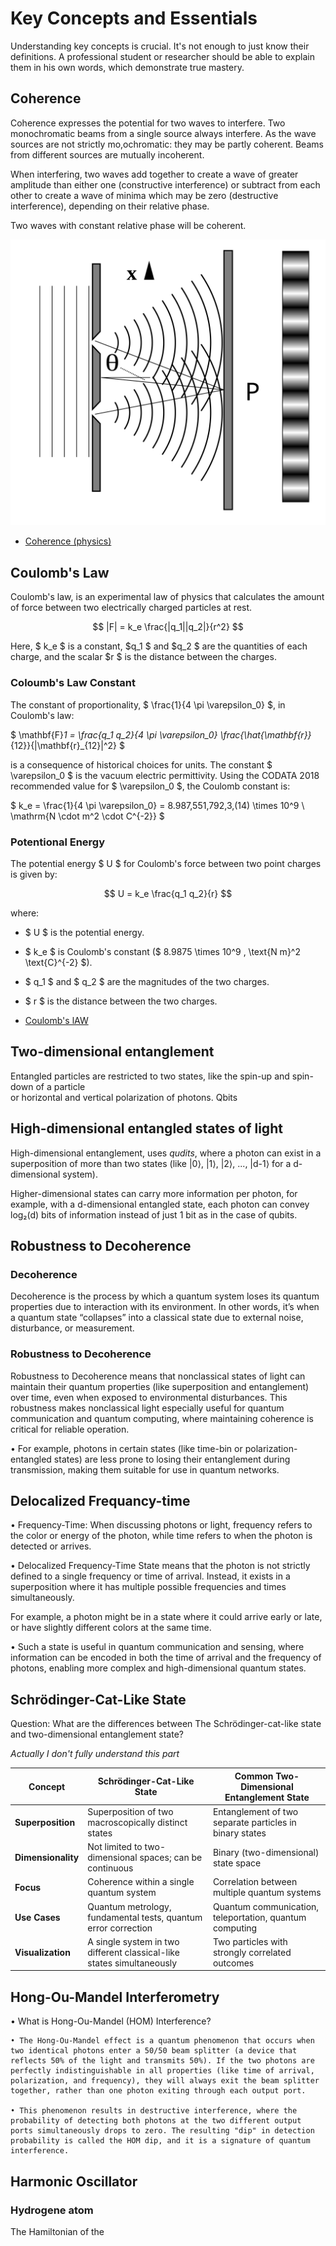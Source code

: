 # Key Concepts and Essentials

Understanding key concepts is crucial. 
It's not enough to just know their definitions. A professional student or researcher should be able to explain them in his own words, which demonstrate true mastery.

## Coherence
Coherence expresses the potential for two waves to interfere. Two monochromatic beams from a single source always interfere. As the wave sources are not strictly mo,ochromatic: they may be partly coherent. Beams from different sources are mutually incoherent.

When interfering, two waves add together to create a wave of greater amplitude than either one (constructive interference) or subtract from each other to create a wave of minima which may be zero (destructive interference), depending on their relative phase.

Two waves with constant relative phase will be coherent.

![Coherence](image.png)

- [Coherence (physics)](https://en.wikipedia.org/wiki/Coherence_(physics))

## Coulomb's Law
Coulomb's law, is an experimental law of physics that calculates the amount of force between two electrically charged particles at rest.

$$
|F| = k_e \frac{|q_1||q_2|}{r^2}
$$

Here, $ k_e $ is a constant, $q_1 $ and $q_2 $ are the quantities of each charge, and the scalar $r $ is the distance between the charges.

### Coloumb's Law Constant

The constant of proportionality, $ \frac{1}{4 \pi \varepsilon_0} $, in Coulomb's law:

$ \mathbf{F}_1 = \frac{q_1 q_2}{4 \pi \varepsilon_0} \frac{\hat{\mathbf{r}}_{12}}{|\mathbf{r}_{12}|^2} $

is a consequence of historical choices for units. The constant $ \varepsilon_0 $ is the vacuum electric permittivity. Using the CODATA 2018 recommended value for $ \varepsilon_0 $, the Coulomb constant is:

$ k_e = \frac{1}{4 \pi \varepsilon_0} = 8.987\,551\,792\,3\,(14) \times 10^9 \ \mathrm{N \cdot m^2 \cdot C^{-2}} $

### Potentional Energy

The potential energy $ U $ for Coulomb's force between two point charges is given by:

$$
U = k_e \frac{q_1 q_2}{r}
$$

where:
- $ U $ is the potential energy.
- $ k_e $ is Coulomb's constant ($ 8.9875 \times 10^9 \, \text{N m}^2 \text{C}^{-2} $).
- $ q_1 $ and $ q_2 $ are the magnitudes of the two charges.
- $ r $ is the distance between the two charges.

- [Coulomb's lAW](https://en.wikipedia.org/wiki/Coulomb%27s_law)

## Two-dimensional entanglement
Entangled particles are restricted to two states, like the spin-up and spin-down of a particle  
or horizontal and vertical polarization of photons.
Qbits

## High-dimensional entangled states of light
High-dimensional entanglement, uses *qudits*, where a photon can exist in a superposition of more
 than two states (like |0⟩, |1⟩, |2⟩, ..., |d-1⟩ for a d-dimensional system).

 Higher-dimensional states can carry more information per photon, for example,
 with a d-dimensional entangled state, each photon can convey log₂(d) bits of information instead of just 1 bit as in the case of qubits.

## Robustness to Decoherence

### Decoherence
Decoherence is the process by which a quantum system loses its quantum properties due to interaction with its environment. 
In other words, it’s when a quantum state “collapses” into a classical state due to external noise, disturbance, or measurement.

### Robustness to Decoherence
Robustness to Decoherence means that nonclassical states of light can maintain their quantum properties (like superposition and entanglement) over time,
 even when exposed to environmental disturbances. This robustness makes nonclassical light especially useful for quantum communication and quantum computing, 
 where maintaining coherence is critical for reliable operation.

• For example, photons in certain states (like time-bin or polarization-entangled states) are 
less prone to losing their entanglement during transmission, making them suitable for use in quantum networks.

## Delocalized Frequancy-time

• Frequency-Time: When discussing photons or light, frequency refers to the color or energy of the photon, 
while time refers to when the photon is detected or arrives.

• Delocalized Frequency-Time State means that the photon is not strictly defined to a single frequency or time of arrival. 
Instead, it exists in a superposition where it has multiple possible frequencies and times simultaneously. 

For example, a photon might be in a state where it could arrive early or late, 
or have slightly different colors at the same time.

• Such a state is useful in quantum communication and sensing, 
where information can be encoded in both the time of arrival and 
the frequency of photons, enabling more complex and high-dimensional quantum states.

##  Schrödinger-Cat-Like State

Question: What are the differences between The Schrödinger-cat-like state and two-dimensional entanglement state?

*Actually I don't fully understand this part*

| Concept                         | Schrödinger-Cat-Like State                          | Common Two-Dimensional Entanglement State                  |
|---------------------------------|-----------------------------------------------------|------------------------------------------------------------|
| **Superposition**               | Superposition of two macroscopically distinct states| Entanglement of two separate particles in binary states    |
| **Dimensionality**              | Not limited to two-dimensional spaces; can be continuous | Binary (two-dimensional) state space                        |
| **Focus**                       | Coherence within a single quantum system            | Correlation between multiple quantum systems               |
| **Use Cases**                   | Quantum metrology, fundamental tests, quantum error correction | Quantum communication, teleportation, quantum computing     |
| **Visualization**               | A single system in two different classical-like states simultaneously | Two particles with strongly correlated outcomes             |

## Hong-Ou-Mandel Interferometry

• What is Hong-Ou-Mandel (HOM) Interference?

    • The Hong-Ou-Mandel effect is a quantum phenomenon that occurs when two identical photons enter a 50/50 beam splitter (a device that reflects 50% of the light and transmits 50%). If the two photons are perfectly indistinguishable in all properties (like time of arrival, polarization, and frequency), they will always exit the beam splitter together, rather than one photon exiting through each output port.

    • This phenomenon results in destructive interference, where the probability of detecting both photons at the two different output ports simultaneously drops to zero. The resulting "dip" in detection probability is called the HOM dip, and it is a signature of quantum interference.

##  Harmonic Oscillator

### Hydrogene atom

The Hamiltonian of the 